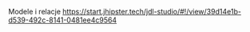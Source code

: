 Modele i relacje
https://start.jhipster.tech/jdl-studio/#!/view/39d14e1b-d539-492c-8141-0481ee4c9564
